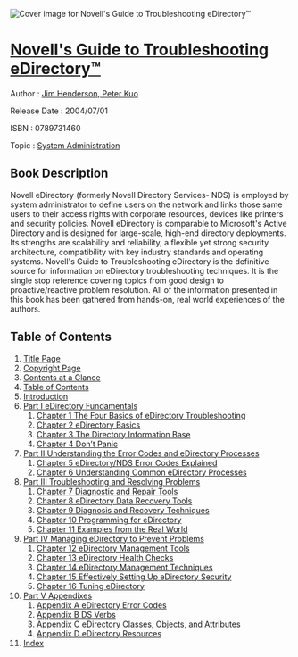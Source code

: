 ![Cover image for Novell&#39;s Guide to Troubleshooting eDirectory™](https://imgdetail.ebookreading.net/cover/cover/system_admin/EB0789731460.jpg)

[Novell&#39;s Guide to Troubleshooting eDirectory™](https://ebookreading.net/view/book/Novell%26%2339%3Bs+Guide+to+Troubleshooting+eDirectory%E2%84%A2-EB0789731460_1.html "Novell&#39;s Guide to Troubleshooting eDirectory™")
====================================================================================================================

Author : [Jim Henderson](https://ebookreading.net/search/author/Jim+Henderson),[ Peter Kuo](https://ebookreading.net/search/author/+Peter+Kuo)

Release Date : 2004/07/01

ISBN : 0789731460

Topic : [System Administration](https://ebookreading.net/search/category/system-administration)

Book Description
-----------------

Novell eDirectory (formerly Novell Directory Services- NDS) is employed by system administrator to define users on the network and links those same users to their access rights with corporate resources, devices like printers and security policies. Novell eDirectory is comparable to Microsoft's Active Directory and is designed for large-scale, high-end directory deployments. Its strengths are scalability and reliability, a flexible yet strong security architecture, compatibility with key industry standards and operating systems.
Novell's Guide to Troubleshooting eDirectory is the definitive source for information on eDirectory troubleshooting techniques. It is the single stop reference covering topics from good design to proactive/reactive problem resolution. All of the information presented in this book has been gathered from hands-on, real world experiences of the authors.
              
Table of Contents
-----------------

1. [Title Page](https://ebookreading.net/view/book/Novell%26%2339%3Bs+Guide+to+Troubleshooting+eDirectory%E2%84%A2-EB0789731460_2.html)
1. [Copyright Page](https://ebookreading.net/view/book/Novell%26%2339%3Bs+Guide+to+Troubleshooting+eDirectory%E2%84%A2-EB0789731460_2.html#id375565)
1. [Contents at a Glance](https://ebookreading.net/view/book/Novell%26%2339%3Bs+Guide+to+Troubleshooting+eDirectory%E2%84%A2-EB0789731460_3.html)
1. [Table of Contents](https://ebookreading.net/view/book/Novell%26%2339%3Bs+Guide+to+Troubleshooting+eDirectory%E2%84%A2-EB0789731460_4.html)
1. [Introduction](https://ebookreading.net/view/book/Novell%26%2339%3Bs+Guide+to+Troubleshooting+eDirectory%E2%84%A2-EB0789731460_9.html)
1. [Part I eDirectory Fundamentals](https://ebookreading.net/view/book/Novell%26%2339%3Bs+Guide+to+Troubleshooting+eDirectory%E2%84%A2-EB0789731460_10.html)
    1. [Chapter 1 The Four Basics of eDirectory Troubleshooting](https://ebookreading.net/view/book/Novell%26%2339%3Bs+Guide+to+Troubleshooting+eDirectory%E2%84%A2-EB0789731460_11.html)
    1. [Chapter 2 eDirectory Basics](https://ebookreading.net/view/book/Novell%26%2339%3Bs+Guide+to+Troubleshooting+eDirectory%E2%84%A2-EB0789731460_12.html)
    1. [Chapter 3 The Directory Information Base](https://ebookreading.net/view/book/Novell%26%2339%3Bs+Guide+to+Troubleshooting+eDirectory%E2%84%A2-EB0789731460_13.html)
    1. [Chapter 4 Don’t Panic](https://ebookreading.net/view/book/Novell%26%2339%3Bs+Guide+to+Troubleshooting+eDirectory%E2%84%A2-EB0789731460_14.html)
1. [Part II Understanding the Error Codes and eDirectory Processes](https://ebookreading.net/view/book/Novell%26%2339%3Bs+Guide+to+Troubleshooting+eDirectory%E2%84%A2-EB0789731460_15.html)
    1. [Chapter 5 eDirectory/NDS Error Codes Explained](https://ebookreading.net/view/book/Novell%26%2339%3Bs+Guide+to+Troubleshooting+eDirectory%E2%84%A2-EB0789731460_16.html)
    1. [Chapter 6 Understanding Common eDirectory Processes](https://ebookreading.net/view/book/Novell%26%2339%3Bs+Guide+to+Troubleshooting+eDirectory%E2%84%A2-EB0789731460_17.html)
1. [Part III Troubleshooting and Resolving Problems](https://ebookreading.net/view/book/Novell%26%2339%3Bs+Guide+to+Troubleshooting+eDirectory%E2%84%A2-EB0789731460_18.html)
    1. [Chapter 7 Diagnostic and Repair Tools](https://ebookreading.net/view/book/Novell%26%2339%3Bs+Guide+to+Troubleshooting+eDirectory%E2%84%A2-EB0789731460_19.html)
    1. [Chapter 8 eDirectory Data Recovery Tools](https://ebookreading.net/view/book/Novell%26%2339%3Bs+Guide+to+Troubleshooting+eDirectory%E2%84%A2-EB0789731460_20.html)
    1. [Chapter 9 Diagnosis and Recovery Techniques](https://ebookreading.net/view/book/Novell%26%2339%3Bs+Guide+to+Troubleshooting+eDirectory%E2%84%A2-EB0789731460_21.html)
    1. [Chapter 10 Programming for eDirectory](https://ebookreading.net/view/book/Novell%26%2339%3Bs+Guide+to+Troubleshooting+eDirectory%E2%84%A2-EB0789731460_22.html)
    1. [Chapter 11 Examples from the Real World](https://ebookreading.net/view/book/Novell%26%2339%3Bs+Guide+to+Troubleshooting+eDirectory%E2%84%A2-EB0789731460_23.html)
1. [Part IV Managing eDirectory to Prevent Problems](https://ebookreading.net/view/book/Novell%26%2339%3Bs+Guide+to+Troubleshooting+eDirectory%E2%84%A2-EB0789731460_24.html)
    1. [Chapter 12 eDirectory Management Tools](https://ebookreading.net/view/book/Novell%26%2339%3Bs+Guide+to+Troubleshooting+eDirectory%E2%84%A2-EB0789731460_25.html)
    1. [Chapter 13 eDirectory Health Checks](https://ebookreading.net/view/book/Novell%26%2339%3Bs+Guide+to+Troubleshooting+eDirectory%E2%84%A2-EB0789731460_26.html)
    1. [Chapter 14 eDirectory Management Techniques](https://ebookreading.net/view/book/Novell%26%2339%3Bs+Guide+to+Troubleshooting+eDirectory%E2%84%A2-EB0789731460_27.html)
    1. [Chapter 15 Effectively Setting Up eDirectory Security](https://ebookreading.net/view/book/Novell%26%2339%3Bs+Guide+to+Troubleshooting+eDirectory%E2%84%A2-EB0789731460_28.html)
    1. [Chapter 16 Tuning eDirectory](https://ebookreading.net/view/book/Novell%26%2339%3Bs+Guide+to+Troubleshooting+eDirectory%E2%84%A2-EB0789731460_29.html)
1. [Part V Appendixes](https://ebookreading.net/view/book/Novell%26%2339%3Bs+Guide+to+Troubleshooting+eDirectory%E2%84%A2-EB0789731460_30.html)
    1. [Appendix A eDirectory Error Codes](https://ebookreading.net/view/book/Novell%26%2339%3Bs+Guide+to+Troubleshooting+eDirectory%E2%84%A2-EB0789731460_31.html)
    1. [Appendix B DS Verbs](https://ebookreading.net/view/book/Novell%26%2339%3Bs+Guide+to+Troubleshooting+eDirectory%E2%84%A2-EB0789731460_32.html)
    1. [Appendix C eDirectory Classes, Objects, and Attributes](https://ebookreading.net/view/book/Novell%26%2339%3Bs+Guide+to+Troubleshooting+eDirectory%E2%84%A2-EB0789731460_33.html)
    1. [Appendix D eDirectory Resources](https://ebookreading.net/view/book/Novell%26%2339%3Bs+Guide+to+Troubleshooting+eDirectory%E2%84%A2-EB0789731460_34.html)
1. [Index](https://ebookreading.net/view/book/Novell%26%2339%3Bs+Guide+to+Troubleshooting+eDirectory%E2%84%A2-EB0789731460_35.html)
